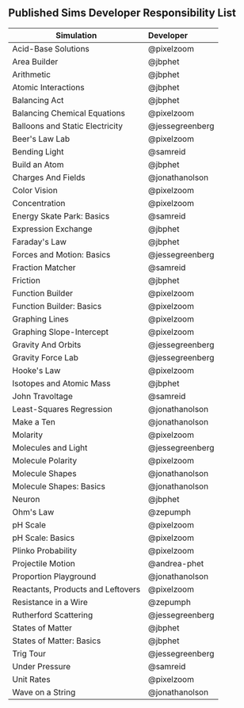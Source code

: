 ## Published Sims Developer Responsibility List

| Simulation  | Developer |
| ------------- | :------------- |
| Acid-Base Solutions | @pixelzoom |
| Area Builder | @jbphet  |
| Arithmetic  | @jbphet  |
| Atomic Interactions  | @jbphet  |
| Balancing Act  | @jbphet  |
| Balancing Chemical Equations  | @pixelzoom  |
| Balloons and Static Electricity  | @jessegreenberg  |
| Beer's Law Lab  | @pixelzoom  |
| Bending Light  | @samreid  |
| Build an Atom  | @jbphet  |
| Charges And Fields | @jonathanolson  |
| Color Vision |  @pixelzoom  |
| Concentration |  @pixelzoom  |
| Energy Skate Park: Basics |  @samreid  |
| Expression Exchange |  @jbphet  |
| Faraday's Law |  @jbphet  |
| Forces and Motion: Basics |  @jessegreenberg  |
| Fraction Matcher |  @samreid  |
| Friction |  @jbphet  |
| Function Builder |  @pixelzoom  |
| Function Builder: Basics |  @pixelzoom  |
| Graphing Lines |  @pixelzoom  |
| Graphing Slope-Intercept |  @pixelzoom  |
| Gravity And Orbits | @jessegreenberg  |
| Gravity Force Lab |  @jessegreenberg  |
| Hooke's Law |  @pixelzoom  |
| Isotopes and Atomic Mass |  @jbphet  |
| John Travoltage |  @samreid  |
| Least-Squares Regression |  @jonathanolson  |
| Make a Ten |  @jonathanolson  |
| Molarity |  @pixelzoom  |
| Molecules and Light |  @jessegreenberg  |
| Molecule Polarity |  @pixelzoom  |
| Molecule Shapes |  @jonathanolson  |
| Molecule Shapes: Basics |  @jonathanolson  |
| Neuron |  @jbphet  |
| Ohm's Law|  @zepumph  |
| pH Scale |  @pixelzoom  |
| pH Scale: Basics |  @pixelzoom  |
| Plinko Probability |  @pixelzoom  |
| Projectile Motion | @andrea-phet  |
| Proportion Playground |  @jonathanolson  |
| Reactants, Products and Leftovers |  @pixelzoom  |
| Resistance in a Wire |  @zepumph  |
| Rutherford Scattering |  @jessegreenberg  |
| States of Matter |  @jbphet  |
| States of Matter: Basics |  @jbphet  |
| Trig Tour |  @jessegreenberg  |
| Under Pressure |  @samreid  |
| Unit Rates |  @pixelzoom  |
| Wave on a String |  @jonathanolson  |
